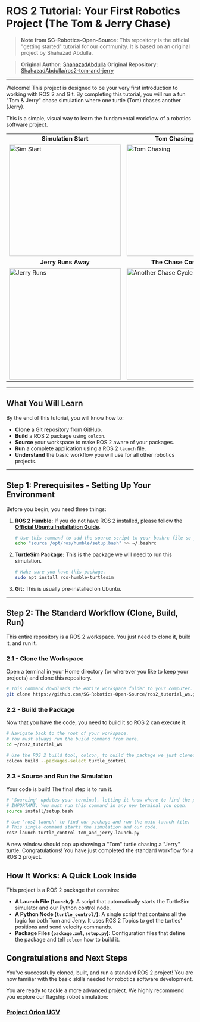 # ROS 2 Tutorial: Your First Robotics Project (The Tom & Jerry Chase)

> **Note from SG-Robotics-Open-Source:** This repository is the official "getting started" tutorial for our community. It is based on an original project by Shahazad Abdulla.

> **Original Author:** [ShahazadAbdulla](https://github.com/ShahazadAbdulla)
> **Original Repository:** [ShahazadAbdulla/ros2-tom-and-jerry](https://github.com/ShahazadAbdulla/ros2-tom-and-jerry)

---

Welcome! This project is designed to be your very first introduction to working with ROS 2 and Git. By completing this tutorial, you will run a fun "Tom & Jerry" chase simulation where one turtle (Tom) chases another (Jerry).

This is a simple, visual way to learn the fundamental workflow of a robotics software project.

<table>
  <tr>
    <td align="center"><strong>Simulation Start</strong></td>
    <td align="center"><strong>Tom Chasing Jerry</strong></td>
  </tr>
  <tr>
    <td><img src="https://github.com/user-attachments/assets/debd05f2-c5d0-43e6-a37f-0f8280ff0d1e" alt="Sim Start" width="300"></td>
    <td><img src="https://github.com/user-attachments/assets/5b998e37-4da7-4622-92cc-699d741e5185" alt="Tom Chasing" width="300"></td>
  </tr>
  <tr>
    <td align="center"><strong>Jerry Runs Away</strong></td>
    <td align="center"><strong>The Chase Continues</strong></td>
  </tr>
  <tr>
    <td><img src="https://github.com/user-attachments/assets/0c67263e-0d17-46bd-a400-6286ca40b172" alt="Jerry Runs" width="300"></td>
    <td><img src="https://github.com/user-attachments/assets/43d46cf6-598e-46f1-9be8-12f40ce70ea7" alt="Another Chase Cycle" width="300"></td>
  </tr>
</table>

---

## What You Will Learn

By the end of this tutorial, you will know how to:
*   **Clone** a Git repository from GitHub.
*   **Build** a ROS 2 package using `colcon`.
*   **Source** your workspace to make ROS 2 aware of your packages.
*   **Run** a complete application using a ROS 2 `launch` file.
*   **Understand** the basic workflow you will use for all other robotics projects.

---

## Step 1: Prerequisites - Setting Up Your Environment

Before you begin, you need three things:

1.  **ROS 2 Humble:** If you do not have ROS 2 installed, please follow the **[Official Ubuntu Installation Guide](https://docs.ros.org/en/humble/Installation/Ubuntu-Install-Debians.html)**.
    ```bash
    # Use this command to add the source script to your bashrc file so you dont have to type the above command everytime you open a terminal(mentioned in the installation page)
    echo "source /opt/ros/humble/setup.bash" >> ~/.bashrc
    ```
3.  **TurtleSim Package:** This is the package we will need to run this simulation.
    ```bash
    # Make sure you have this package.
    sudo apt install ros-humble-turtlesim
    ```
4.  **Git:** This is usually pre-installed on Ubuntu.
    
---

## Step 2: The Standard Workflow (Clone, Build, Run)

This entire repository is a ROS 2 workspace. You just need to clone it, build it, and run it.

### 2.1 - Clone the Workspace

Open a terminal in your Home directory (or wherever you like to keep your projects) and clone this repository.
```bash
# This command downloads the entire workspace folder to your computer.
git clone https://github.com/SG-Robotics-Open-Source/ros2_tutorial_ws.git
```

### 2.2 - Build the Package

Now that you have the code, you need to build it so ROS 2 can execute it.

```bash
# Navigate back to the root of your workspace.
# You must always run the build command from here.
cd ~/ros2_tutorial_ws
```

```bash
# Use the ROS 2 build tool, colcon, to build the package we just cloned.
colcon build --packages-select turtle_control
```

### 2.3 - Source and Run the Simulation

Your code is built! The final step is to run it.

```bash 
# 'Sourcing' updates your terminal, letting it know where to find the package you just built.
# IMPORTANT: You must run this command in any new terminal you open.
source install/setup.bash
```
```bash
# Use 'ros2 launch' to find our package and run the main launch file.
# This single command starts the simulation and our code.
ros2 launch turtle_control tom_and_jerry.launch.py
```

A new window should pop up showing a "Tom" turtle chasing a "Jerry" turtle. Congratulations! You have just completed the standard workflow for a ROS 2 project.

## How It Works: A Quick Look Inside

This project is a ROS 2 package that contains:
*   **A Launch File (`launch/`):** A script that automatically starts the TurtleSim simulator and our Python control node.
*   **A Python Node (`turtle_control/`):** A single script that contains all the logic for both Tom and Jerry. It uses ROS 2 Topics to get the turtles' positions and send velocity commands.
*   **Package Files (`package.xml`, `setup.py`):** Configuration files that define the package and tell `colcon` how to build it.

## Congratulations and Next Steps

You've successfully cloned, built, and run a standard ROS 2 project! You are now familiar with the basic skills needed for robotics software development.

You are ready to tackle a more advanced project. We highly recommend you explore our flagship robot simulation:
### **[Project Orion UGV](https://github.com/SG-Robotics-Open-Source/ros2-project-orion-ugv)**

